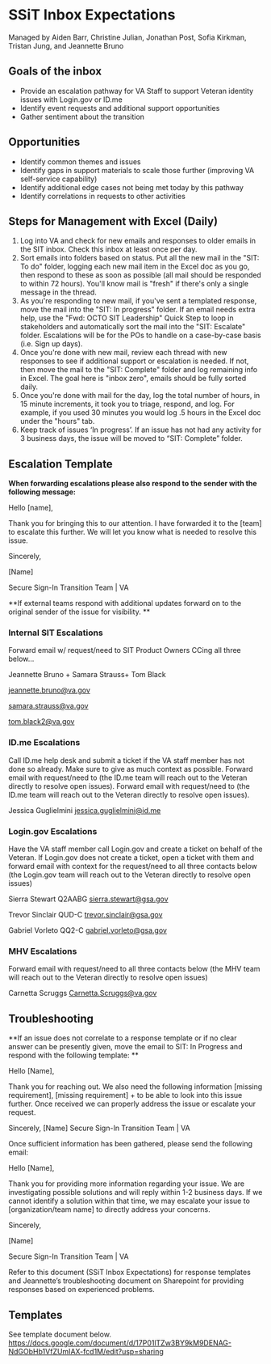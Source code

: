 # SSiT Inbox Expectations
Managed by Aiden Barr, Christine Julian, Jonathan Post, Sofia Kirkman, Tristan Jung, and Jeannette Bruno

## Goals of the inbox
<ul><li>Provide an escalation pathway for VA Staff to support Veteran identity issues with Login.gov or ID.me</li><li>Identify event requests and additional support opportunities</li><li>Gather sentiment about the transition</li></ul>


## Opportunities
<ul><li>Identify common themes and issues</li><li>Identify gaps in support materials to scale those further (improving VA self-service capability)</li><li>Identify additional edge cases not being met today by this pathway</li><li>Identify correlations in requests to other activities </li></ul>


## Steps for Management with Excel (Daily)
<ol><li>Log into VA and check for new emails and responses to older emails in the SIT inbox. Check this inbox at least once per day.</li><li>Sort emails into folders based on status. Put all the new mail in the "SIT: To do" folder, logging each new mail item in the Excel doc as you go, then respond to these as soon as possible (all mail should be responded to within 72 hours). You'll know mail is "fresh" if there's only a single message in the thread.</li><li>As you're responding to new mail, if you've sent a templated response, move the mail into the "SIT: In progress" folder. If an email needs extra help, use the "Fwd: OCTO SIT Leadership" Quick Step to loop in stakeholders and automatically sort the mail into the "SIT: Escalate" folder. Escalations will be for the POs to handle on a case-by-case basis (i.e. Sign up days).</li><li>Once you're done with new mail, review each thread with new responses to see if additional support or escalation is needed. If not, then move the mail to the "SIT: Complete" folder and log remaining info in Excel. The goal here is "inbox zero", emails should be fully sorted daily.
</li><li>Once you're done with mail for the day, log the total number of hours, in 15 minute increments, it took you to triage, respond, and log. For example, if you used 30 minutes you would log .5 hours in the Excel doc under the "hours" tab.</li><li>Keep track of issues ‘In progress’. If an issue has not had any activity for 3 business days, the issue will be moved to “SIT: Complete” folder.</li></ol>


## Escalation Template
**When forwarding escalations please also respond to the sender with the following message:**

Hello [name],

Thank you for bringing this to our attention. I have forwarded it to the [team] to escalate this further. We will let you know what is needed to resolve this issue. 

Sincerely,

[Name]

Secure Sign-In Transition Team | VA


**If external teams respond with additional updates forward on to the original sender of the issue for visibility. **
### Internal SIT Escalations
Forward email w/ request/need to SIT Product Owners CCing all three below…

Jeannette Bruno + Samara Strauss+ Tom Black

jeannette.bruno@va.gov

samara.strauss@va.gov

tom.black2@va.gov

### ID.me Escalations
Call ID.me help desk and submit a ticket if the VA staff member has not done so already. Make sure to give as much context as possible. Forward email with request/need to (the ID.me team will reach out to the Veteran directly to resolve open issues). Forward email with request/need to (the ID.me team will reach out to the Veteran directly to resolve open issues).

Jessica Guglielmini
jessica.guglielmini@id.me

### Login.gov Escalations
Have the VA staff member call Login.gov and create a ticket on behalf of the Veteran. If Login.gov does not create a ticket, open a ticket with them and forward email with context for the request/need to all three contacts below (the Login.gov team will reach out to the Veteran directly to resolve open issues)

Sierra Stewart Q2AABG
sierra.stewart@gsa.gov

Trevor Sinclair QUD-C
trevor.sinclair@gsa.gov

Gabriel Vorleto QQ2-C
gabriel.vorleto@gsa.gov

### MHV Escalations
Forward email with request/need to all three contacts below (the MHV team will reach out to the Veteran directly to resolve open issues)

Carnetta Scruggs
Carnetta.Scruggs@va.gov

## Troubleshooting
**If an issue does not correlate to a response template or if no clear answer can be presently given, move the email to SIT: In Progress and respond with the following template:
**

Hello [Name],

Thank you for reaching out. We also need the following information [missing requirement], [missing requirement] + to be able to look into this issue further. Once received we can properly address the issue or escalate your request.

Sincerely,
[Name]
Secure Sign-In Transition Team | VA

Once sufficient information has been gathered, please send the following email:

Hello [Name],

Thank you for providing more information regarding your issue. We are investigating possible solutions  and will reply within 1-2 business days. If we cannot identify a solution within that time, we may escalate your issue to [organization/team name] to directly address your concerns.

Sincerely,

[Name]

Secure Sign-In Transition Team | VA

Refer to this document (SSiT Inbox Expectations) for response templates and Jeannette’s troubleshooting document on Sharepoint for providing responses based on experienced problems. 

## Templates

See template document below. 
https://docs.google.com/document/d/17P01lTZw3BY9kM9DENAG-NdGObHb1VfZUmIAX-fcd1M/edit?usp=sharing
